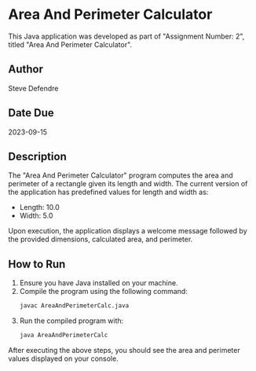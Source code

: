 # Area And Perimeter Calculator

This Java application was developed as part of "Assignment Number: 2", titled "Area And Perimeter Calculator".

## Author

Steve Defendre

## Date Due

2023-09-15

## Description

The "Area And Perimeter Calculator" program computes the area and perimeter of a rectangle given its length and width. The current version of the application has predefined values for length and width as:

- Length: 10.0
- Width: 5.0

Upon execution, the application displays a welcome message followed by the provided dimensions, calculated area, and perimeter.

## How to Run

1. Ensure you have Java installed on your machine.
2. Compile the program using the following command:
   ```bash
   javac AreaAndPerimeterCalc.java
   ```
3. Run the compiled program with:
   ```bash
   java AreaAndPerimeterCalc
   ```

After executing the above steps, you should see the area and perimeter values displayed on your console.

